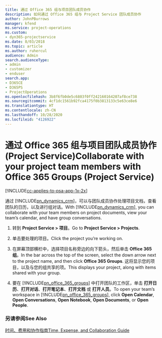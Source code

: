 ```yaml
---
title: 通过 Office 365 组与项目团队成员协作
description: 如何通过 Office 365 组与 Project Service 团队成员协作
author: JohnPBurrows
manager: kfend
ms.service: project-operations
ms.custom:
- dyn365-projectservice
ms.date: 8/03/2018
ms.topic: article
ms.author: ruhercul
audience: Admin
search.audienceType:
- admin
- customizer
- enduser
search.app:
- D365CE
- D365PS
- ProjectOperations
ms.openlocfilehash: 3b8f6fb0de5c6803f0ff242160164207af8ce738
ms.sourcegitcommit: 4cf1dc1561b92fca4175f0b3813133c5e63ce8e6
ms.translationtype: HT
ms.contentlocale: zh-CN
ms.lasthandoff: 10/28/2020
ms.locfileid: "4126922"
---
```

# <a name="collaborate-with-your-project-team-members-with-office-365-groups-project-service"></a><span data-ttu-id="cc593-103">通过 Office 365 组与项目团队成员协作 (Project Service)</span><span class="sxs-lookup"><span data-stu-id="cc593-103">Collaborate with your project team members with Office 365 Groups (Project Service)</span></span>

[!INCLUDE[cc-applies-to-psa-app-1x-2x](../includes/cc-applies-to-psa-app-1x-2x.md)]

<span data-ttu-id="cc593-104">通过 [!INCLUDE[pn_dynamics_crm](../includes/pn-dynamics-crm.md)]，可以与团队成员协作处理项目文档，查看团队的日历，以及进行组对话。</span><span class="sxs-lookup"><span data-stu-id="cc593-104">With [!INCLUDE[pn_dynamics_crm](../includes/pn-dynamics-crm.md)], you can collaborate with your team members on project documents, view your team’s calendar, and have group conversations.</span></span>  
  
1. <span data-ttu-id="cc593-105">转到 **Project Service > 项目**。</span><span class="sxs-lookup"><span data-stu-id="cc593-105">Go to **Project Service > Projects**.</span></span>  
  
2. <span data-ttu-id="cc593-106">单击要处理的项目。</span><span class="sxs-lookup"><span data-stu-id="cc593-106">Click the project you’re working on.</span></span>  
  
3. <span data-ttu-id="cc593-107">在屏幕顶部横栏中，选择项目名称旁边的向下箭头，然后单击 **Office 365 组**。</span><span class="sxs-lookup"><span data-stu-id="cc593-107">In the bar across the top of the screen, select the down arrow next to the project name, and then click **Office 365 Groups**.</span></span> <span data-ttu-id="cc593-108">这将显示您的项目，以及与您的组共享的项。</span><span class="sxs-lookup"><span data-stu-id="cc593-108">This displays your project, along with items shared with your group.</span></span>  
  
4. <span data-ttu-id="cc593-109">要在 [!INCLUDE[pn_office_365_groups](../includes/pn-office-365-groups.md)] 中打开团队的工作区，单击 **打开日历**、**打开对话**、**打开笔记本**、**打开文档** 或 **打开人员**。</span><span class="sxs-lookup"><span data-stu-id="cc593-109">To open your team’s workspace in [!INCLUDE[pn_office_365_groups](../includes/pn-office-365-groups.md)], click **Open Calendar**, **Open Conversations**, **Open Notebook**, **Open Documents**, or **Open People**.</span></span>  
  
### <a name="see-also"></a><span data-ttu-id="cc593-110">另请参阅</span><span class="sxs-lookup"><span data-stu-id="cc593-110">See Also</span></span>  
 [<span data-ttu-id="cc593-111">时间、费用和协作指南</span><span class="sxs-lookup"><span data-stu-id="cc593-111">Time, Expense, and Collaboration Guide</span></span>](../psa/time-expense-collaboration-guide.md)
